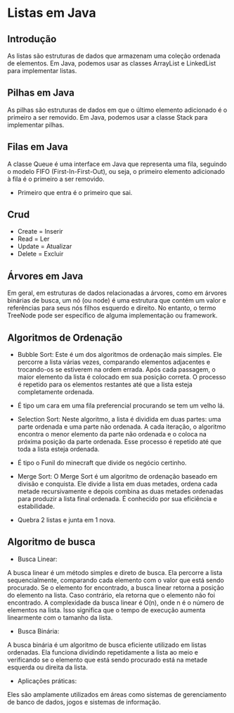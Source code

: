 # Listas em Java

## Introdução

As listas são estruturas de dados que armazenam uma coleção
ordenada de elementos. Em Java, podemos usar as classes ArrayList e LinkedList para implementar listas.

## Pilhas em Java

As pilhas são estruturas de dados em que o último elemento
adicionado é o primeiro a ser removido. Em Java, podemos usar a
classe Stack para implementar pilhas.

## Filas em Java

A classe Queue é uma interface em Java que representa uma fila, seguindo o modelo FIFO (First-In-First-Out), ou seja, o primeiro elemento adicionado à fila é o primeiro a ser removido.

- Primeiro que entra é o primeiro que sai.

## Crud

- Create = Inserir
- Read = Ler
- Update = Atualizar
- Delete = Excluir

## Árvores em Java

Em geral, em estruturas de dados relacionadas a árvores, como em árvores binárias de busca, um nó (ou node) é uma estrutura que contém um valor e referências para seus nós filhos esquerdo e direito. No entanto, o termo TreeNode pode ser específico de alguma implementação ou framework.

## Algoritmos de Ordenação

- Bubble Sort: Este é um dos algoritmos de ordenação mais simples. Ele percorre a lista várias vezes, comparando elementos adjacentes e trocando-os se estiverem na ordem errada. Após cada passagem, o maior elemento da lista é colocado em sua posição correta. O processo é repetido para os elementos restantes até que a lista esteja completamente ordenada.
- É tipo um cara em uma fila preferencial procurando se tem um velho lá.

- Selection Sort: Neste algoritmo, a lista é dividida em duas partes: uma parte ordenada e uma parte não ordenada. A cada iteração, o algoritmo encontra o menor elemento da parte não ordenada e o coloca na próxima posição da parte ordenada. Esse processo é repetido até que toda a lista esteja ordenada.
- É tipo o Funil do minecraft que divide os negócio certinho.

- Merge Sort: O Merge Sort é um algoritmo de ordenação baseado em divisão e conquista. Ele divide
a lista em duas metades, ordena cada metade recursivamente e depois combina as duas metades ordenadas para produzir a lista final ordenada. É conhecido por sua eficiência e estabilidade.
- Quebra 2 listas e junta em 1 nova.

## Algoritmo de busca

- Busca Linear:

A busca linear é um método simples e direto de busca. Ela percorre a lista sequencialmente, comparando cada
elemento com o valor que está sendo procurado. Se o elemento for encontrado, a busca linear retorna a posição do elemento na lista. Caso contrário, ela retorna que o elemento não foi encontrado. A complexidade da busca linear é O(n), onde n é o número de elementos na lista. Isso significa que o tempo de execução aumenta linearmente com o tamanho da lista.

- Busca Binária:

A busca binária é um algoritmo de busca eficiente utilizado em listas ordenadas.
Ela funciona dividindo repetidamente a lista ao meio e verificando se o elemento que está sendo procurado está
na metade esquerda ou direita da lista.

- Aplicações práticas:

Eles são amplamente
utilizados em áreas como sistemas de gerenciamento de banco de
dados, jogos e sistemas de informação.
